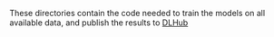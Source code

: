 These directories contain the code needed to train the models on all available data,
and publish the results to [DLHub](http://dlhub.org)

